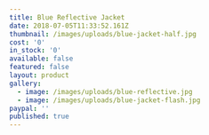 ```yaml
---
title: Blue Reflective Jacket
date: 2018-07-05T11:33:52.161Z
thumbnail: /images/uploads/blue-jacket-half.jpg
cost: '0'
in_stock: '0'
available: false
featured: false
layout: product
gallery:
  - image: /images/uploads/blue-reflective.jpg
  - image: /images/uploads/blue-jacket-flash.jpg
paypal: ''
published: true
---
```


